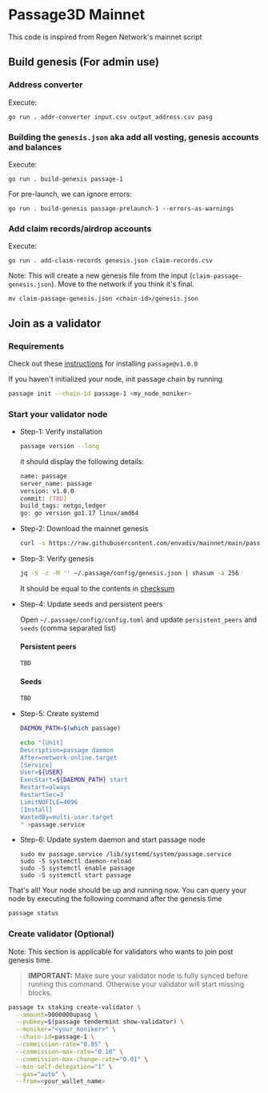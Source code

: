 # Passage3D Mainnet

This code is inspired from Regen Network's mainnet script

## Build genesis (For admin use)
### Address converter
Execute:
```shell
go run . addr-converter input.csv output_address.csv pasg 
```

### Building the `genesis.json` aka add all vesting, genesis accounts and balances

Execute:
```shell
go run . build-genesis passage-1
```

For pre-launch, we can ignore errors:

```shell
go run . build-genesis passage-prelaunch-1 --errors-as-warnings
```

### Add claim records/airdrop accounts
Execute:
```shell
go run . add-claim-records genesis.json claim-records.csv
```

Note: This will create a new genesis file from the input (`claim-passage-genesis.json`). Move to the network if you think it's final.
```shell
mv claim-passage-genesis.json <chain-id>/genesis.json
```

## Join as a validator

### Requirements

Check out these [instructions](./passage-1/README.md#Requirements) for installing `passage@v1.0.0`

If you haven't initialized your node, init passage chain by running

```sh
passage init --chain-id passage-1 <my_node_moniker>
```

### Start your validator node

- Step-1: Verify installation
    ```sh
    passage version --long
    ```

    it should display the following details:
    ```sh
    name: passage
    server_name: passage
    version: v1.0.0
    commit: [TBD]
    build_tags: netgo,ledger
    go: go version go1.17 linux/amd64
    ```

- Step-2: Download the mainnet genesis
    ```sh
    curl -s https://raw.githubusercontent.com/envadiv/mainnet/main/passage-1/genesis.json > ~/.passage/config/genesis.json
    ```

- Step-3: Verify genesis
    ```sh
    jq -S -c -M '' ~/.passage/config/genesis.json | shasum -a 256
    ```
    It should be equal to the contents in [checksum](passage-1/checksum.txt)

- Step-4: Update seeds and persistent peers

    Open `~/.passage/config/config.toml` and update `persistent_peers` and `seeds` (comma separated list)
    #### Persistent peers
    ```sh
    TBD
    ```
    #### Seeds
    ```sh
    TBD
    ```

- Step-5: Create systemd
    ```sh
    DAEMON_PATH=$(which passage)

    echo "[Unit]
    Description=passage daemon
    After=network-online.target
    [Service]
    User=${USER}
    ExecStart=${DAEMON_PATH} start
    Restart=always
    RestartSec=3
    LimitNOFILE=4096
    [Install]
    WantedBy=multi-user.target
    " >passage.service
    ```

- Step-6: Update system daemon and start passage node

    ```
    sudo mv passage.service /lib/systemd/system/passage.service
    sudo -S systemctl daemon-reload
    sudo -S systemctl enable passage
    sudo -S systemctl start passage
    ```

That's all! Your node should be up and running now. You can query your node by executing the following command after the genesis time

```sh
passage status
```

### Create validator (Optional)
Note: This section is applicable for validators who wants to join post genesis time.

> **IMPORTANT:** Make sure your validator node is fully synced before running this command. Otherwise your validator will start missing blocks.

```sh
passage tx staking create-validator \
  --amount=9000000upasg \
  --pubkey=$(passage tendermint show-validator) \
  --moniker="<your_moniker>" \
  --chain-id=passage-1 \
  --commission-rate="0.05" \
  --commission-max-rate="0.10" \
  --commission-max-change-rate="0.01" \
  --min-self-delegation="1" \
  --gas="auto" \
  --from=<your_wallet_name>
```
